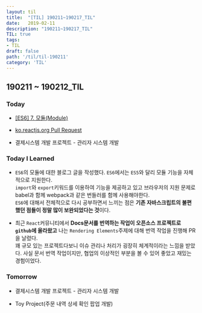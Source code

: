 ```yaml
---
layout: til
title:  "[TIL] 190211~190217_TIL"
date:   2019-02-11
description: "190211~190217_TIL"
TIL: true
tags:
- TIL
draft: false
path: '/til/til-190211'
category: 'TIL'
---
```


## 190211 ~ 190212_TIL

### Today 

- [[ES6] 7. 모듈(Module)](https://bkdevlog.netlify.com/posts/module)

- [ko.reactjs.org Pull Request](https://github.com/reactjs/ko.reactjs.org/pull/21)

- 결제시스템 개발 프로젝트 - 관리자 시스템 개발

### Today I Learned

- `ES6`의 모듈에 대한 블로그 글을 작성했다. `ES6`에서는 `ES5`와 달리 모듈 기능을 자체적으로 지원한다. <br/>`import`와 `export`키워드를 이용하여 기능을 제공하고 있고 브라우저의 지원 문제로 babel과 함께 webpack과 같은 번들러를 함께 사용해야한다.<br/>`ES6`에 대해서 전체적으로 다시 공부하면서 느끼는 점은 **기존 자바스크립트의 불편했던 점들이 정말 많이 보완되었다는 것**이다.

- 최근 `React`커뮤니티에서 **Docs문서를 번역하는 작업이 오픈소스 프로젝트로 `github`에 올라왔고** 나는 `Rendering Elements`주제에 대해 번역 작업을 진행해 PR을 날렸다. <br/>꽤 규모 있는 프로젝트다보니 이슈 관리나 처리가 굉장히 체계적이라는 느낌을 받았다. 사실 문서 번역 작업이지만, 협업의 이상적인 부분을 볼 수 있어 좋았고 재밌는 경험이었다.

### Tomorrow

- 결제시스템 개발 프로젝트 - 관리자 시스템 개발

- Toy Project(주문 내역 상세 확인 팝업 개발)

<br/>
